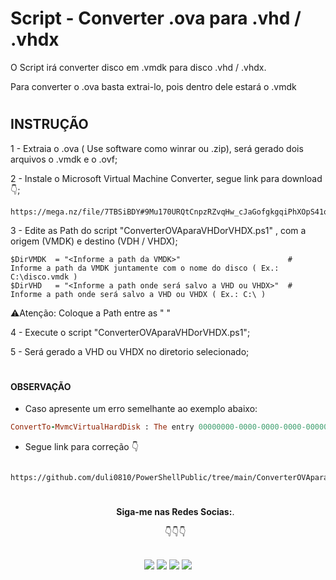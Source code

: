 # Script - Converter .ova para .vhd / .vhdx  

O Script irá converter disco em .vmdk para disco .vhd / .vhdx. 

Para converter o .ova basta extrai-lo, pois dentro dele estará o .vmdk
#

## INSTRUÇÃO

1 - Extraia o .ova ( Use software como winrar ou .zip), será gerado dois arquivos o .vmdk e o .ovf; 

2 - Instale o Microsoft Virtual Machine Converter, segue link para download 👇; 
 
    https://mega.nz/file/7TBSiBDY#9Mu170URQtCnpzRZvqHw_cJaGofgkgqiPhXOpS41q34

3 - Edite as Path do script "ConverterOVAparaVHDorVHDX.ps1" , com a origem (VMDK) e destino (VDH / VHDX);
   
    $DirVMDK  = "<Informe a path da VMDK>"                        # Informe a path da VMDK juntamente com o nome do disco ( Ex.: C:\disco.vmdk )
    $DirVHD   = "<Informe a path onde será salvo a VHD ou VHDX>"  # Informe a path onde será salvo a VHD ou VHDX ( Ex.: C:\ )

⚠️Atenção: Coloque a Path entre as " "

4 - Execute o script "ConverterOVAparaVHDorVHDX.ps1";

5 - Será gerado a VHD ou VHDX no diretorio selecionado;   

#

#### OBSERVAÇÃO

- Caso apresente um erro semelhante ao exemplo abaixo: 

```ruby
ConvertTo-MvmcVirtualHardDisk : The entry 00000000-0000-0000-0000-000000000000 is not a supported disk database entry for the descriptor. 
```
- Segue link para correção 👇

```
   https://github.com/duli0810/PowerShellPublic/tree/main/ConverterOVAparaVHDorVHDX/ErroConverterOVAparaVHDorVHDX
```
#

<ul align="center"> 
  <p><b>Siga-me nas Redes Socias:</b>.</p>

  <p>👇👇👇</p>
</ul>  
  
 ##
<div align="center"> 
  <a href = "https://acesso8.blogspot.com/"><img src="https://i.imgur.com/T01dNPP.png" target="_blank"></a>
  <a href="http://www.youtube.com/channel/UCh6CzOE6aWxy_5RYG4To88g?sub_confirmation=1" target="_blank"><img src="https://i.imgur.com/Hp8VxZO.png" target="_blank"></a>
  <a href="https://twitter.com/8Acesso" target="_blank"><img src="https://i.imgur.com/NQZ8fjf.png" target="_blank"></a>
  <a href="https://www.linkedin.com/in/eduardo-rodrigues-da-silva-78895a25/" target="_blank"><img src="https://i.imgur.com/FRMLFvm.png" target="_blank"></a>
</div>
